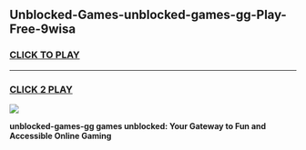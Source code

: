 
## Unblocked-Games-unblocked-games-gg-Play-Free-9wisa
<h3>
<a href="https://premium76.site?title=unblocked-games-gg&ref=12A">CLICK TO PLAY</a></h3>
<hr>

<h3>
<a href="https://premium76.site?title=unblocked-games-gg&ref=12A">CLICK 2 PLAY</a>
  
</h3>

<a href="https://premium76.site?title=unblocked-games-gg&ref=12A"><img src="https://clearcache.store/games.png"></a>


**unblocked-games-gg games unblocked: Your Gateway to Fun and Accessible Online Gaming**
